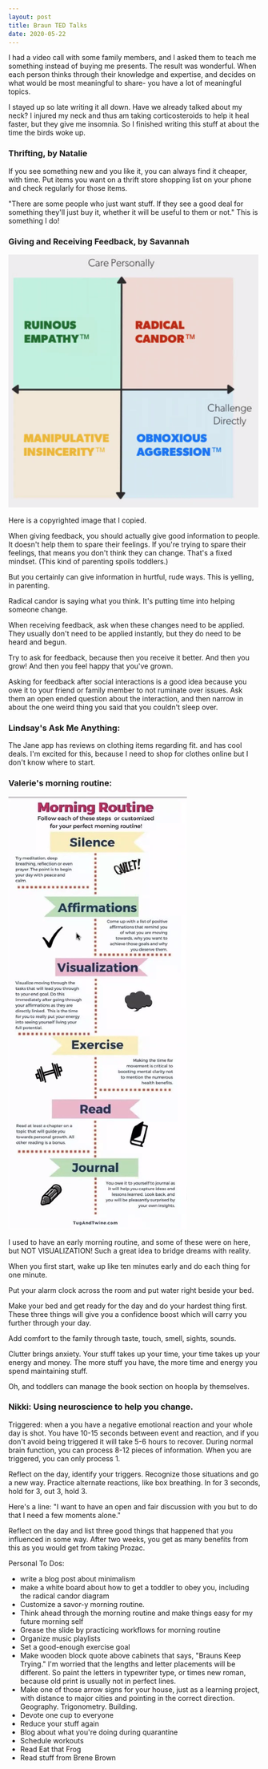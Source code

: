 ```yaml
---
layout: post
title: Braun TED Talks
date: 2020-05-22
---
```


I had a video call with some family members, and I asked them to teach me something instead of buying me presents. The result was wonderful. When each person thinks through their knowledge and expertise, and decides on what would be most meaningful to share- you have a lot of meaningful topics. 

I stayed up so late writing it all down. Have we already talked about my neck? I injured my neck and thus am taking corticosteroids to help it heal faster, but they give me insomnia. So I finished writing this stuff at about the time the birds woke up. 

### Thrifting, by Natalie
If you see something new and you like it, you can always find it cheaper, with time. Put items you want on a thrift store shopping list on your phone and check regularly for those items. 

"There are some people who just want stuff. If they see a good deal for something they'll just buy it, whether it will be useful to them or not." This is something I do! 

### Giving and Receiving Feedback, by Savannah
![Copyright radical candor graphic](/post-images/radical-candor.png)

Here is a copyrighted image that I copied. 

When giving feedback, you should actually give good information to people. It doesn't help them to spare their feelings. If you're trying to spare their feelings, that means you don't think they can change. That's a fixed mindset. (This kind of parenting spoils toddlers.)

But you certainly can give information in hurtful, rude ways. This is yelling, in parenting. 

Radical candor is saying what you think. It's putting time into helping someone change. 

When receiving feedback, ask when these changes need to be applied. They usually don't need to be applied instantly, but they do need to be heard and begun. 

Try to ask for feedback, because then you receive it better. And then you grow! And then you feel happy that you've grown. 

Asking for feedback after social interactions is a good idea because you owe it to your friend or family member to not ruminate over issues. Ask them an open ended question about the interaction, and then narrow in about the one weird thing you said that you couldn't sleep over. 

### Lindsay's Ask Me Anything:
The Jane app has reviews on clothing items regarding fit. and has cool deals. I'm excited for this, because I need to shop for clothes online but I don't know where to start. 

### Valerie's morning routine:
![savor your morning routine infographic](/post-images/savor-morning-routine.png)

I used to have an early morning routine, and some of these were on here, but NOT VISUALIZATION! Such a great idea to bridge dreams with reality.

When you first start, wake up like ten minutes early and do each thing for one minute. 

Put your alarm clock across the room and put water right beside your bed. 

Make your bed and get ready for the day and do your hardest thing first. These three things will give you a confidence boost which will carry you further through your day. 

Add comfort to the family through taste, touch, smell, sights, sounds.

Clutter brings anxiety. Your stuff takes up your time, your time takes up your energy and money. The more stuff you have, the more time and energy you spend maintaining stuff.

Oh, and toddlers can manage the book section on hoopla by themselves. 

### Nikki: Using neuroscience to help you change. 

Triggered: when a you have a negative emotional reaction and your whole day is shot.  You have 10-15 seconds between event and reaction, and if you don't avoid being triggered it will take 5-6 hours to recover. During normal brain function, you can process 8-12 pieces of information. When you are triggered, you can only process 1.  

Reflect on the day, identify your triggers. Recognize those situations and go a new way. Practice alternate reactions, like box breathing. In for 3 seconds, hold for 3, out 3, hold 3.

Here's a line: "I want to have an open and fair discussion with you but to do that I need a few moments alone."

Reflect on the day and list three good things that happened that you influenced in some way. After two weeks, you get as many benefits from this as you would get from taking Prozac. 

Personal To Dos:
* write a blog post about minimalism
* make a white board about how to get a toddler to obey you, including the radical candor diagram
* Customize a savor-y morning routine. 
* Think ahead through the morning routine and make things easy for my future morning self
* Grease the slide by practicing workflows for morning routine
* Organize music playlists
* Set a good-enough exercise goal
* Make wooden block quote above cabinets that says, "Brauns Keep Trying." I'm worried that the lengths and letter placements will be different. So paint the letters in typewriter type, or times new roman, because old print is usually not in perfect lines. 
* Make one of those arrow signs for your house, just as a learning project, with distance to major cities and pointing in the correct direction. Geography. Trigonometry. Building. 
* Devote one cup to everyone
* Reduce your stuff again
* Blog about what you're doing during quarantine
* Schedule workouts
* Read Eat that Frog
* Read stuff from Brene Brown
